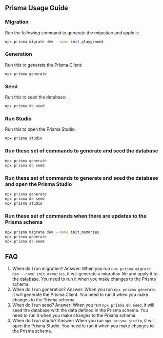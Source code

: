 ## Prisma Usage Guide


### Migration
Run the following command to generate the migration and apply it:
```bash
npx prisma migrate dev --name init_playground
```

### Generation
Run this to generate the Prisma Client:
```bash
npx prisma generate
```

### Seed
Run this to seed the database:
```bash
npx prisma db seed
```

### Run Studio
Run this to open the Prisma Studio:
```bash
npx prisma studio
```

### Run these set of commands to generate and seed the database
```bash
npx prisma generate
npx prisma db seed
```

### Run these set of commands to generate and seed the database and open the Prisma Studio
```bash
npx prisma generate
npx prisma db seed
npx prisma studio
```
### Run these set of commands when there are updates to the Prisma schema
```bash
npx prisma migrate dev --name init_memories
npx prisma generate
npx prisma db seed
```

## FAQ

1. When do I run migration?
Answer: When you run `npx prisma migrate dev --name init_memories`, it will generate a migration file and apply it to the database. You need to run it when you make changes to the Prisma schema.
2. When do I run generation?
Answer: When you run `npx prisma generate`, it will generate the Prisma Client. You need to run it when you make changes to the Prisma schema.
3. When do I run seed?
Answer: When you run `npx prisma db seed`, it will seed the database with the data defined in the Prisma schema. You need to run it when you make changes to the Prisma schema.
4. When do I run studio?
Answer: When you run `npx prisma studio`, it will open the Prisma Studio. You need to run it when you make changes to the Prisma schema.